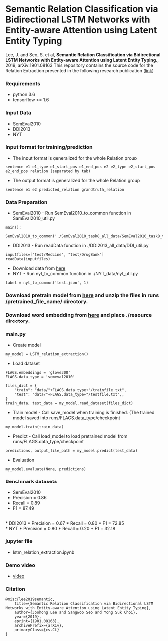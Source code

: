# Semantic Relation Classification via Bidirectional LSTM Networks with Entity-aware Attention using Latent Entity Typing
Lee, J. and Seo, S. et al, **Semantic Relation Classification via Bidirectional LSTM Networks with Entity-aware Attention using Latent Entity Typing.**, 2019, arXiv:1901.08163
This repository contains the source code for the Relation Extraction presented in the following research publication ([link](https://arxiv.org/pdf/1901.08163.pdf))

### Requirements<br>
* python 3.6
* tensorflow >= 1.6

### Input Data
* SemEval2010
* DDI2013
* NYT

### Input format for training/prediction
* The input format is generalized for the whole Relation group
```
sentence e1 e1_type e1_start_pos e1_end_pos e2 e2_type e2_start_pos e2_end_pos relation (separated by tab)
```
* The output format is generalized for the whole Relation group
```
sentence e1 e2 predicted_relation grandtruth_relation
```

### Data Preparation 
* SemEval2010 - Run SemEval2010_to_common function in SamEval2010_util.py
```
main():
  SemEval2010_to_common('./SemEval2010_task8_all_data/SemEval2010_task8_testing_keys/TEST_FILE_FULL.TXT')
```
* DDI2013 - Run readData function in ./DDI2013_all_data/DDI_util.py
```
inputfiles=["test/MedLine", "test/DrugBank"]
readData(inputfiles)
```
* Download data from [here](https://drive.google.com/open?id=1-t7gmA3cxrz3ybAfO5gPFYZxWEAzS4E7)
* NYT - Run nyt_to_common function in ./NYT_data/nyt_util.py
```
label = nyt_to_common('test.json', 1)
```

### Download pretrain model from [here](https://drive.google.com/open?id=1ZjmlWFsMS86ftdxrWdIuUAuG3Cmw9isq) and unzip the files in runs /pretrained_file_name/ directory.<br>

### Download word embedding from [here](https://drive.google.com/file/d/1FZj0I7PE7eHbYxVBu95UdQA21-xLVeef/view?usp=sharing) and place ./resource directory.<br>


### main.py
* Create model
```
my_model = LSTM_relation_extraction()
```
* Load dataset
```
FLAGS.embeddings = 'glove300'
FLAGS.data_type = 'semeval2010'

files_dict = {
    "train": "data/"+FLAGS.data_type+"/trainfile.txt",
    "test": "data/"+FLAGS.data_type+"/testfile.txt",,
}
train_data, test_data = my_model.read_dataset(files_dict)
```
* Train model - Call save_model when training is finished. (The trained model saved into runs/FLAGS.data_type/checkpoint
```
my_model.train(train_data)
```
* Predict - Call load_model to load pretrained model from runs/FLAGS.data_type/checkpoint
```
predictions, output_file_path = my_model.predict(test_data)
```
* Evaluation
```
my_model.evaluate(None, predictions)
```

### Benchmark datasets
* SemEval2010
* Precision = 0.86
* Recall = 0.89
* F1 = 87.49
<br>
* DDI2013
* Precision = 0.67
* Recall = 0.80
* F1 = 72.85
<br>
* NYT
* Precision = 0.80
* Recall = 0.20
* F1 = 32.18

### jupyter file
* lstm_relation_extraction.ipynb

### Demo video
*  [video](https://youtu.be/1gjygkaM984)<br>

### Citation
```
@misc{lee2019semantic,
    title={Semantic Relation Classification via Bidirectional LSTM Networks with Entity-aware Attention using Latent Entity Typing},
    author={Joohong Lee and Sangwoo Seo and Yong Suk Choi},
    year={2019},
    eprint={1901.08163},
    archivePrefix={arXiv},
    primaryClass={cs.CL}
}
```
